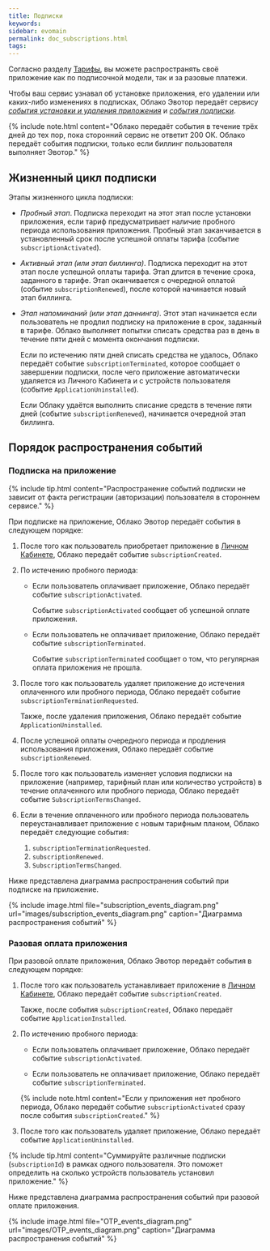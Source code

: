 ```yaml
---
title: Подписки
keywords:
sidebar: evomain
permalink: doc_subscriptions.html
tags:
---
```


Согласно разделу [Тарифы](./doc_tariffs.html), вы можете распространять своё приложение как по подписочной модели, так и за разовые платежи.

Чтобы ваш сервис узнавал об установке приложения, его удалении или каких-либо изменениях в подписках, Облако Эвотор передаёт сервису [*события установки и удаления приложения*](https://api.evotor.ru/docs/#tag/Vebhuki-uvedomleniya%2Fpaths%2F~1partner.ru~1api~1v2~1installation~1event%2Fpost) и [*события подписки*](https://api.evotor.ru/docs/#tag/Vebhuki-uvedomleniya%2Fpaths%2F~1partner.ru~1api~1v1~1subscription~1event%2Fpost).

{% include note.html content="Облако передаёт события в течение трёх дней до тех пор, пока сторонний сервис не ответит 200 ОК. Облако передаёт события подписки, только если биллинг пользователя выполняет Эвотор." %}

## Жизненный цикл подписки

Этапы жизненного цикла подписки:

* *Пробный этап*. Подписка переходит на этот этап после установки приложения, если тариф предусматривает наличие пробного периода использования приложения. Пробный этап заканчивается в установленный срок после успешной оплаты тарифа (событие `subscriptionActivated`).

* *Активный этап (или этап биллинга)*. Подписка переходит на этот этап после успешной оплаты тарифа. Этап длится в течение срока, заданного в тарифе. Этап оканчивается с очередной оплатой  (событие `subscriptionRenewed`), после которой начинается новый этап биллинга.

* *Этап напоминаний (или этап даннинга)*. Этот этап начинается если пользователь не продлил подписку на приложение в срок, заданный в тарифе. Облако выполняет попытки списать средства раз в день в течение пяти дней с момента окончания подписки.

  Если по истечению пяти дней списать средства не удалось, Облако передаёт событие `subscriptionTerminated`, которое сообщает о завершении подписки, после чего приложение автоматически удаляется из Личного Кабинета и с устройств пользователя (событие `ApplicationUninstalled`).

  Если Облаку удаётся выполнить списание средств в течение пяти дней (событие `subscriptionRenewed`), начинается очередной этап биллинга.

## Порядок распространения событий

### Подписка на приложение

{% include tip.html content="Распространение событий подписки не зависит от факта регистрации (авторизации) пользователя в стороннем сервисе." %} 

При подписке на приложение, Облако Эвотор передаёт события в следующем порядке:

1. После того как пользователь приобретает приложение в [Личном Кабинете](https://lk.evotor.ru/web/login), Облако передаёт событие `subscriptionCreated`.

2. По истечению пробного периода:

   * Если пользователь оплачивает приложение, Облако передаёт событие `subscriptionActivated`.

     Событие `subscriptionActivated` сообщает об успешной оплате приложения.

   * Если пользователь не оплачивает приложение, Облако передаёт событие `subscriptionTerminated`.

     Событие `subscriptionTerminated` сообщает о том, что регулярная оплата приложения не прошла.

3. После того как пользователь удаляет приложение до истечения оплаченного или пробного периода, Облако передаёт событие `subscriptionTerminationRequested`.

   Также, после удаления приложения, Облако передаёт событие `ApplicationUninstalled`.

4. После успешной оплаты очередного периода и продления использования приложения, Облако передаёт событие `subscriptionRenewed`.

5. После того как пользователь изменяет условия подписки на приложение (например, тарифный план или количество устройств) в течение оплаченного или пробного периода, Облако передаёт событие `SubscriptionTermsChanged`.

6. Если в течение оплаченного или пробного периода пользователь переустанавливает приложение с новым тарифным планом, Облако передаёт следующие события:

   1. `subscriptionTerminationRequested`.
   2. `subscriptionRenewed`.
   3. `SubscriptionTermsChanged`.

Ниже представлена диаграмма распространения событий при подписке на приложение.

{% include image.html file="subscription_events_diagram.png" url="images/subscription_events_diagram.png" caption="Диаграмма распространения событий" %}

<!-- @startuml
title Диаграмма распространения событий при подписочной модели

state "Подписка оформлена " as CREATED
CREATED: Подписка в пробном периоде или или ожидает оплату
state "Подписка неактивна" as TERMINATED
TERMINATED: Подписка не оплачена
state "Подписка актива" as ACTIVATED
ACTIVATED: Подписка оплачена

[*]->CREATED:(1)SubscriptionCreated
CREATED -down-> ACTIVATED:(2)SubscriptionActivated
CREATED -down->TERMINATED:(3)SubscriptionTerminated
CREATED ->CREATED:(6)SubscriptionTermsChanged
CREATED ->CREATED:(7)SubscriptionTerminationRequested
CREATED ->CREATED:(8)SubscriptionRenewed
ACTIVATED -up->TERMINATED:(4)SubscriptionTerminated
ACTIVATED ->ACTIVATED:(9)SubscriptionTermsChanged
ACTIVATED ->ACTIVATED:(10)SubscriptionTerminationRequested
ACTIVATED ->ACTIVATED:(11)SubscriptionRenewed
TERMINATED-down->ACTIVATED:(5)SubscriptionRenewed
@enduml -->

### Разовая оплата приложения

При разовой оплате приложения, Облако Эвотор передаёт события в следующем порядке:

1. После того как пользователь устанавливает приложение в [Личном Кабинете](https://lk.evotor.ru/web/login), Облако передаёт событие `subscriptionCreated`.

   Также, после события `subscriptionCreated`, Облако передаёт событие `ApplicationInstalled`.

2. По истечению пробного периода:

   * Если пользователь оплачивает приложение, Облако передаёт событие `subscriptionActivated`.

   * Если пользователь не оплачивает приложение, Облако передаёт событие `subscriptionTerminated`.

   {% include note.html content="Если у приложения нет пробного периода, Облако передаёт событие `subscriptionActivated` сразу после события `subscriptionCreated`." %}

3. После того как пользователь удаляет приложение, Облако передаёт событие `ApplicationUninstalled`.

{% include tip.html content="Суммируйте различные подписки (`subscriptionId`) в рамках одного пользователя. Это поможет определить на сколько устройств пользователь установил приложение." %}

Ниже представлена диаграмма распространения событий при разовой оплате приложения.

{% include image.html file="OTP_events_diagram.png" url="images/OTP_events_diagram.png" caption="Диаграмма распространения событий" %}

<!-- @startuml
title Диаграмма распространения событий при разовой оплате

state "Подписка оформлена " as CREATED
CREATED: Подписка в пробном периоде или ожидает оплату
state "Подписка неактивна" as TERMINATED
TERMINATED: Подписка не оплачена
state "Подписка активна" as ACTIVATED
ACTIVATED: Подписка оплачена

[*]->CREATED:(1)SubscriptionCreated
CREATED -down-> ACTIVATED:(2)SubscriptionActivated
CREATED -down->TERMINATED:(3)SubscriptionTerminated
@enduml -->
